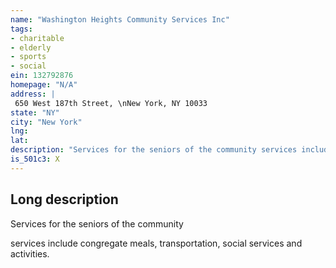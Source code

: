 ```yaml
---
name: "Washington Heights Community Services Inc"
tags:
- charitable
- elderly
- sports
- social
ein: 132792876
homepage: "N/A"
address: |
 650 West 187th Street, \nNew York, NY 10033
state: "NY"
city: "New York"
lng: 
lat: 
description: "Services for the seniors of the community services include providing congregate meals, transportation, social services and activities. The organization served meals, provided case assistance, and health management, as well as education in technology, arts, and nutrition. "
is_501c3: X
---
```


## Long description

Services for the seniors of the community
  
  services include congregate meals, transportation, social services and activities. 
